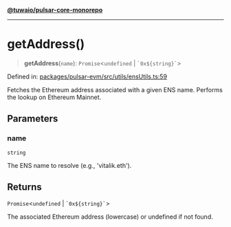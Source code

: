 [**@tuwaio/pulsar-core-monorepo**](../../../README.md)

***

# getAddress()

> **getAddress**(`name`): `Promise`\<`undefined` \| `` `0x${string}` ``\>

Defined in: [packages/pulsar-evm/src/utils/ensUtils.ts:59](https://github.com/TuwaIO/pulsar-core/blob/b0ff7a8ffae27fcad936b0644e260f6670a27857/packages/pulsar-evm/src/utils/ensUtils.ts#L59)

Fetches the Ethereum address associated with a given ENS name.
Performs the lookup on Ethereum Mainnet.

## Parameters

### name

`string`

The ENS name to resolve (e.g., 'vitalik.eth').

## Returns

`Promise`\<`undefined` \| `` `0x${string}` ``\>

The associated Ethereum address (lowercase) or undefined if not found.
